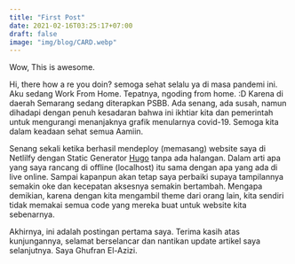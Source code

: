 ```yaml
---
title: "First Post"
date: 2021-02-16T03:25:17+07:00
draft: false
image: "img/blog/CARD.webp"
---
```


Wow, This is awesome.

Hi, there how a re you doin? semoga sehat selalu ya di masa pandemi ini. Aku sedang Work From Home. Tepatnya, ngoding from home. :D Karena di daerah Semarang sedang diterapkan PSBB. <!--more-->Ada senang, ada susah, namun dihadapi dengan penuh kesadaran bahwa ini ikhtiar kita dan pemerintah untuk mengurangi menanjaknya grafik menularnya covid-19. Semoga kita dalam keadaan sehat semua Aamiin.

Senang sekali ketika berhasil mendeploy (memasang) website saya di Netlilfy dengan Static Generator [Hugo](https://gohugo.io/) tanpa ada halangan. Dalam arti apa yang saya rancang di offline (localhost) itu sama dengan apa yang ada di live online. Sampai kapanpun akan tetap saya perbaiki supaya tampilannya semakin oke dan kecepatan aksesnya semakin bertambah. Mengapa demikian, karena dengan kita mengambil theme dari orang lain, kita sendiri tidak memakai semua code yang mereka buat untuk website kita sebenarnya.

Akhirnya, ini adalah postingan pertama saya. Terima kasih atas kunjungannya, selamat berselancar dan nantikan update artikel saya selanjutnya. Saya Ghufran El-Azizi.
